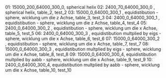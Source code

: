 01: 15000_200_64000_300_0,  spherical helix
02: 2400_70_64000_300_0 ,   spherical helix, table_2, test_2
03: 15000_0_64000_300_1 ,   equidistibution - sphere, wicklung um die z Achse, table_3, test_3
04: 2400_0_64000_300_1 ,    equidistibution - sphere, wicklung um die z Achse, table_4, test_4
05: 2400_0_64000_300_2 ,    equidistibution - sphere, wicklung um die x Achse, table_5, test_5
06: 2400_0_64000_300_3 ,    equidistibution multplied by eigs - sphere, wicklung um die x Achse, table_6, test_6
07: 15000_0_64000_300_2 ,   equidistibution - sphere, wicklung um die x Achse, table_7, test_7
08: 15000_0_64000_300_3 ,   equidistibution multplied by eigs - sphere, wicklung um die x Achse, table_8, test_8
09: 15000_0_64000_300_4,    equidistibution multplied by aabb - sphere, wicklung um die x Achse, table_9, test_9
10: 2400_0_64000_300_4,     equidistibution multplied by aabb - sphere, wicklung um die x Achse, table_10, test_10


